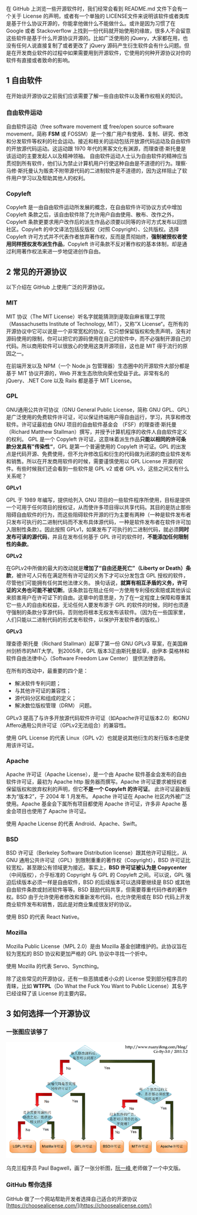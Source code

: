在 GitHub 上浏览一些开源软件时，我们经常会看到 README.md 文件下会有一个关于 License 的声明，或者有一个单独的 LICENSE文件来说明该软件或者类库是基于什么协议开源的，你能拿他做什么不能做什么。或许是因为习惯了在Google 或者 Stackoverflow 上找到一份代码就开始使用的缘故，很多人不会留意这些软件是基于什么开源协议开源的。比如广泛使用的 jQuery，大家都在用，也没有任何人说直接复制了或者更改了 jQuery 源码产生衍生软件会有什么问题。但是在开发商业软件的过程中如果需要用到开源软件，它使用的何种开源协议对你的软件有直接或者致命的影响。

## 1 自由软件

在开始谈开源协议之前我们应该需要了解一些自由软件以及著作权相关的知识。

### 自由软件运动

自由软件运动（free software movement 或 free/open source software movement，简称 **FSM** 或 FOSSM）是一个推广用户有使用、复制、研究、修改和分发软件等权利的社会运动。接近和相关的运动包括开放源代码运动及自由软件的开放源代码运动。这运动跟 1970 年代的黑客文化有渊源，而理查德·斯托曼是该运动的主要发起人以及精神领袖。 自由软件运动人士认为自由软件的精神应当贯彻到所有软件，他们认为禁止计算机用户行使这种自由是不道德的行为。理察·马修·斯托曼认为贩卖不附带源代码的二进制软件是不道德的，因为这样阻止了软件用户学习以及帮助其他人的权利。

### Copyleft

Copyleft 是一由自由软件运动所发展的概念，在自由软件许可协议方式中增加 Copyleft 条款之后，该自由软件除了允许用户自由使用、散布、改作之外，Copyleft 条款更要求用户改作后的派生作品必须要以同等的许可方式发布以回馈社区。Copyleft 的中文译法包括反版权（对照 Copyright）、公共版权。选择 Copyleft 许可方式并不代表作者放弃著作权，反而是贯彻始终，**强制被授权者使用同样授权发布派生作品**，Copyleft 许可条款不反对著作权的基本体制，却是通过利用著作权法来进一步地促进创作自由。

## 2 常见的开源协议

以下介绍在 GitHub 上使用广泛的开源协议。

### MIT

MIT 协议（The MIT License）听名字就能猜测到是取自麻省理工学院（Massachusetts Institute of Technology, MIT），又称”X License“。在所有的开源协议中它可以说是一个非常宽松的协议，它只想保留版权和免责声明，没有对源码使用的限制，你可以把它的源码使用在自己的软件中，而不必强制开源自己的代码。所以商用软件可以很放心的使用这类开源项目，这也是 MIT 得于流行的原因之一。

在前端开发以及 NPM（一个 Node.js 包管理器）生态圈中的开源软件大部分都是基于 MIT 协议开源的，Web 开发生态欣欣向荣也受益于此。非常有名的 jQuery、.NET Core 以及 Rails 都是基于 MIT License。

### GPL

GNU通用公共许可协议（GNU General Public License，简称 GNU GPL、GPL）是广泛使用的免费软件许可证，可以保证终端用户得自由运行，学习，共享和修改软件。许可证最初由 GNU 项目的自由软件基金会 （FSF）的理查德·斯托曼（Richard Matthew Stallman）撰写，并授予计算机程序的收件人自由软件定义的权利。 GPL 是一个 Copyleft 许可证，这意味着派生作品**只能以相同的许可条款分发具有”传染性“**，GPL 是第一个普遍使用的 Copyleft 许可证。GPL 的出发点是代码开源、免费使用，但不允许修改后和衍生的代码做为闭源的商业软件发布和销售。所以在开发商用软件的时候，需要谨慎使用以 GPL License 开源的软件。有些时候我们还会看到一些软件是 GPL v2 或者 GPL v3，这些之间又有什么关系呢？

**GPLv1**

GPL 于 1989 年编写，提供给列入 GNU 项目的一些软件程序所使用，目标是提供一个可用于任何项目的授权证，从而使许多项目得以共享代码。其目的是防止那些阻碍自由软件的行为，而这些阻碍软件开源的行为主要有两种（一种是软件发布者只发布可执行的二进制代码而不发布具体源代码，一种是软件发布者在软件许可加入限制性条款）。因此按照 GPLv1，如果发布了可执行的二进制代码，就必须**同时发布可读的源代码**，并且在发布任何基于 GPL 许可的软件时，**不能添加任何限制性的条款**。

**GPLv2**

在GPLv2中所做的最大的改动就是**增加了“自由还是死亡”（Liberty or Death）条款**，被许可人只有在满足所有许可证的义务下才可以分发包含 GPL 授权的软件，尽管他们可能拥有任何其他法律义务。 换句话说，**就算有相互矛盾的义务，许可证的义务也可能不被切断**。该条款旨在阻止任何一方使用专利侵权索赔或其他诉讼来损害用户在许可证下的自由。这章中的意思是，为了在一定程度上保障和尊重其它一些人的自由和权益，无论任何人要发布源于 GPL 的软件的时候，同时也须遵守强制的条款分享源代码，否则他将根本无权发布该软件。（因为在一些国家里，人们只能以二进制代码的形式发布软件，以保护开发软件者的版权。）

**GPLv3**

理查德·斯托曼（Richard Stallman）起草了第一份 GNU GPLv3 草案，在美国麻州剑桥市的MIT大学。 到2005年，GPL 版本3正由斯托曼起草，由伊本·莫格林和软件自由法律中心（Software Freedom Law Center） 提供法律咨询。

在所有的改动中，最重要的四个是：

* 解决软件专利问题； 
* 与其他许可证的兼容性； 
* 源代码分区和组成的定义；
* 解决数位版权管理（DRM） 问题。

GPLv3 提高了与许多开放源代码软件许可证（如Apache许可证版本2.0）和GNU Affero通用公共许可证（GPLv2无法组合）的兼容性。

使用 GPL License 的代表 Linux（GPL v2）也就是说其他衍生的发行版本也是使用该许可证。

### Apache

Apache 许可证（Apache License），是一个由 Apache 软件基金会发布的自由软件许可证，最初为 Apache http 服务器而撰写。Apache 许可证要求被授权者保留版权和放弃权利的声明，但它**不是一个 Copyleft 的许可证**。 此许可证最新版本为“版本2”，于 2004 年 1 月发布。 Apache 许可证在 Apache 社区内外被广泛使用。Apache 基金会下属所有项目都使用 Apache 许可证，许多非 Apache 基金会项目也使用了 Apache 许可证。

使用 Apache License 的代表 Android、Apache、Swift。

### BSD

BSD 许可证（Berkeley Software Distribution license）跟其他许可证相比，从 GNU 通用公共许可证（GPL）到限制重重的著作权（Copyright），BSD 许可证比较宽松，甚至跟公有领域更为接近。事实上，**BSD 许可证被认为是 Copycenter**（中间版权），介乎标准的 Copyright 与 GPL 的 Copyleft 之间。可以说，GPL 强迫后续版本必须一样是自由软件，BSD 的后续版本可以选择要继续是 BSD 或其他自由软件条款或封闭软件等等。BSD 鼓励代码共享，但需要尊重代码作者的著作权。BSD 由于允许使用者修改和重新发布代码，也允许使用或在 BSD 代码上开发商业软件发布和销售，因此是对商业集成很友好的协议。

使用 BSD 的代表 React Native。

### Mozilla

Mozilla Public License（MPL 2.0）是由 Mozilla 基金创建维护的。此协议旨在较为宽松的 BSD 协议和更加严格的 GPL 协议中寻找一个折中。

使用 Mozilla 的代表 Servo、Syncthing。

除了这些常见的开源协议，还有一些恶搞或者小众的 License 受到部分程序员的青睐，比如 **WTFPL**（Do What the Fuck You Want to Public License）其名字已经诠释了该 License 的主要内容。

## 3 如何选择一个开源协议

### 一张图应该够了

![](/assets/select-a-license.png)

乌克兰程序员 Paul Bagwell，画了一张分析图，[阮一峰 ](http://www.ruanyifeng.com/home.html)老师做了一个中文版。

### GitHub 帮你选择

GitHub 做了一个网站帮助开发者选择自己适合的开源协议 [https://choosealicense.com/](https://choosealicense.com/)

